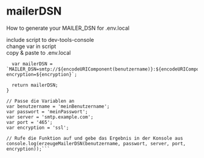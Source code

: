# mailerDSN
How to generate your MAILER_DSN for .env.local  

include script to dev-tools-console  
change var in script  
copy & paste to .env.local  

```function erzeugeMailerDSN(benutzername, passwort, server, port, encryption) {
  var mailerDSN = `MAILER_DSN=smtp://${encodeURIComponent(benutzername)}:${encodeURIComponent(passwort)}@${server}:${port}?encryption=${encryption}`;
  
  return mailerDSN;
}

// Passe die Variablen an
var benutzername = 'meinBenutzername';
var passwort = 'meinPasswort';
var server = 'smtp.example.com';
var port = '465';
var encryption = 'ssl';

// Rufe die Funktion auf und gebe das Ergebnis in der Konsole aus
console.log(erzeugeMailerDSN(benutzername, passwort, server, port, encryption));```

